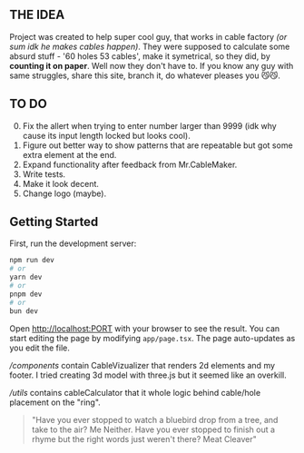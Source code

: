 ## THE IDEA

Project was created to help super cool guy, that works in cable factory *(or sum idk he makes cables happen)*. 
They were supposed to calculate some absurd stuff - '60 holes 53 cables', make it symetrical, so they did, by **counting it on paper**.
Well now they don't have to. If you know any guy with same struggles, share this site, branch it, do whatever pleases you 😼😼.


## TO DO

0. Fix the allert when trying to enter number larger than 9999 (idk why cause its input length locked but looks cool).
1. Figure out better way to show patterns that are repeatable but got some extra element at the end.
2. Expand functionality after feedback from Mr.CableMaker.
3. Write tests.
4. Make it look decent.
5. Change logo (maybe).

## Getting Started

First, run the development server:

```bash
npm run dev
# or
yarn dev
# or
pnpm dev
# or
bun dev
```

Open [http://localhost:PORT](http://localhost:PORT) with your browser to see the result.
You can start editing the page by modifying `app/page.tsx`. The page auto-updates as you edit the file.

*/components* contain CableVizualizer that renders 2d elements and my footer. I tried creating 3d model with three.js but it seemed like an overkill.

*/utils* contains cableCalculator that it whole logic behind cable/hole placement on the "ring". 

>"Have you ever stopped to watch a bluebird drop from a tree, and take to the air? Me Neither. Have you ever stopped to finish out a rhyme but the right words just weren't there? Meat Cleaver"
